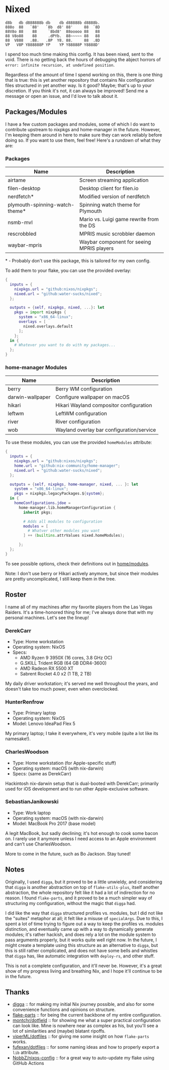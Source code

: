 # Nixed

```raw
d8b   db d888888b db    db d88888b d8888b.
888o  88   `88'   `8b  d8' 88'     88  `8D
88V8o 88    88     `8bd8'  88ooooo 88   88
88 V8o88    88     .dPYb.  88~~~~~ 88   88
88  V888   .88.   .8P  Y8. 88.     88  .8D
VP   V8P Y888888P YP    YP Y88888P Y8888D'
```

I spend too much time making this config. It has been nixed, sent to the void.
There is no getting back the hours of debugging the abject horrors of
`error: infinite recursion, at undefined position`.

Regardless of the amount of time I spend working on this, there is one thing
that is true: this is yet another repository that contains Nix configuration
files structured in yet another way. Is it good? Maybe; that's up to your
discretion. If you think it's not, it can always be improved! Send me a message
or open an issue, and I'd love to talk about it.

## Packages/Modules

I have a few custom packages and modules, some of which I do want to contribute
upstream to nixpkgs and home-manager in the future. However, I'm keeping them
around in here to make sure they can work reliably before doing so. If you want
to use them, feel free! Here's a rundown of what they are:

### Packages

| Name                            | Description                               |
| ------------------------------- | ----------------------------------------- |
| airtame                         | Screen streaming application              |
| filen-desktop                   | Desktop client for filen.io               |
| nerdfetch\*                     | Modified version of nerdfetch             |
| plymouth-spinning-watch-theme\* | Spinning watch theme for Plymouth         |
| nsmb-mvl                        | Mario vs. Luigi game rewrite from the DS  |
| rescrobbled                     | MPRIS music scrobbler daemon              |
| waybar-mpris                    | Waybar component for seeing MPRIS players |

\* - Probably don't use this package, this is tailored for my own config.

To add them to your flake, you can use the provided overlay:

```nix
{
  inputs = {
    nixpkgs.url = "github:nixos/nixpkgs";
    nixed.url = "github:water-sucks/nixed";
  };

  outputs = {self, nixpkgs, nixed, ...}: let
    pkgs = import nixpkgs {
      system = "x86_64-linux";
      overlays = [
        nixed.overlays.default
      ];
    };
  in {
    # Whatever you want to do with my packages...
  };
}
```

### home-manager Modules

| Name             | Description                               |
| ---------------- | ----------------------------------------- |
| berry            | Berry WM configuration                    |
| darwin-wallpaper | Configure wallpaper on macOS              |
| hikari           | Hikari Wayland compositor configuration   |
| leftwm           | LeftWM configuration                      |
| river            | River configuration                       |
| wob              | Wayland overlay bar configuration/service |

To use these modules, you can use the provided `homeModules` attribute:

```nix
{
  inputs = {
    nixpkgs.url = "github:nixos/nixpkgs";
    home.url = "github:nix-community/home-manager";
    nixed.url = "github:water-sucks/nixed";
  };

  outputs = {self, nixpkgs, home-manager, nixed, ... }: let
    system = "x86_64-linux";
    pkgs = nixpkgs.legacyPackages.${system};
  in {
    homeConfigurations.jdoe =
      home-manager.lib.homeManagerConfiguration {
        inherit pkgs;

        # Adds all modules to configuration
        modules = [
          # Whatver other modules you want
        ] ++ (builtins.attrValues nixed.homeModules);

      };
  };
}
```

To see possible options, check their definitions out in
[home/modules](./home/modules).

Note: I don't use berry or Hikari actively anymore, but since their modules are
pretty uncomplicated, I still keep them in the tree.

## Roster

I name all of my machines after my favorite players from the Las Vegas Raiders.
It's a time-honored thing for me; I've always done that with my personal
machines. Let's see the lineup!

<!--alex disable he-she her-him gals-man damn beast -->

### DerekCarr

- Type: Home workstation
- Operating system: NixOS
- Specs:
  - AMD Ryzen 9 3950X (16 cores, 3.8 GHz OC)
  - G.SKILL Trident RGB (64 GB DDR4-3600)
  - AMD Radeon RX 5500 XT
  - Sabrent Rocket 4.0 x2 (1 TB, 2 TB)

My daily driver workstation; it's served me well throughout the years, and
doesn't take too much power, even when overclocked.

### HunterRenfrow

- Type: Primary laptop
- Operating system: NixOS
- Model: Lenovo IdeaPad Flex 5

My primary laptop; I take it everywhere, it's very mobile (quite a lot like its
namesake!).

### CharlesWoodson

- Type: Home workstation (for Apple-specific stuff)
- Operating system: macOS (with nix-darwin)
- Specs: (same as DerekCarr)

Hackintosh nix-darwin setup that is dual-booted with DerekCarr; primarily used
for iOS development and to run other Apple-exclusive software.

### SebastianJanikowski

- Type: Work laptop
- Operating system: macOS (with nix-darwin)
- Model: MacBook Pro 2017 (base model)

A legit MacBook, but sadly declining; it's hot enough to cook some bacon on. I
rarely use it anymore unless I need access to an Apple environment and can't
use CharlesWoodson.

More to come in the future, such as Bo Jackson. Stay tuned!

## Notes

Originally, I used `digga`, but it proved to be a little unwieldy, and
considering that `digga` is another abstraction on top of `flake-utils-plus`,
itself another abstraction, the whole repository felt like it had a lot of
indirection for no reason. I found `flake-parts`, and it proved to be a much
simpler way of structuring my configuration, without the magic that `digga` had.

I did like the way that `digga` structured profiles vs. modules, but I did not
like the "suites" metaphor at all; it felt like a misuse of `specialArgs`. Due
to this, I spent a lot of time trying to figure out a way to keep the profiles
vs. modules distinction, and eventually came up with a way to dynamically
generate modules; it's rather hackish, and does rely a lot on the module system
to pass arguments properly, but it works quite well right now. In the future,
I might create a template using this structure as an alternative to `digga`,
but this is still rather complicated, and does not have some bells and whistles
that `digga` has, like automatic integration with `deploy-rs`, and other stuff.

This is not a complete configuration, and it'll never be. However, it's a great
show of my progress living and breathing Nix, and I hope it'll continue to be
in the future.

## Thanks

- [digga](https://github.com/divnix/digga) :: for making my initial Nix journey
  possible, and also for some convenience functions and opinions on structure.
- [flake-parts](https://github.com/hercules-ci/flake-parts) :: for being the
  current backbone of my entire configuration.
- [montchr/dotfield](https://github.com/montchr/dotfield) :: for showing me what
  a super practical configuration can look like. Mine is nowhere near as complex
  as his, but you'll see a lot of similarities and (maybe) blatant ripoffs.
- [viperML/dotfiles](https://github.com/viperML/dotfiles) :: for giving me some
  insight on how `flake-parts` works.
- [fufexan/dotfiles](https://github.com/fufexan/dotfiles) :: for some naming
  ideas and how to properly export a `lib` attribute.
- [NobbZ/nixos-config](https://github.com/NobbZ/nixos-config) :: for a great way
  to auto-update my flake using GitHub Actions
